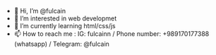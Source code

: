- 👋 Hi, I’m @fulcain
- 👀 I’m interested in web developmet
- 🌱 I’m currently learning html/css/js
- 📫 How to reach me : IG: fulcainn / Phone number: +989170177388 (whatsapp) / Telegram: @fulcain

<!---
fulcain/fulcain is a ✨ special ✨ repository because its `README.md` (this file) appears on your GitHub profile.
You can click the Preview link to take a look at your changes.
--->
